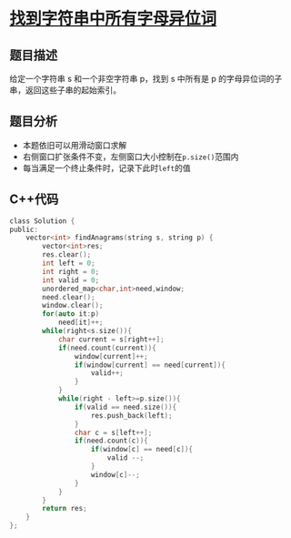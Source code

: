 # [找到字符串中所有字母异位词](https://leetcode-cn.com/problems/find-all-anagrams-in-a-string/)
## 题目描述
给定一个字符串 s 和一个非空字符串 p，找到 s 中所有是 p 的字母异位词的子串，返回这些子串的起始索引。
## 题目分析
* 本题依旧可以用滑动窗口求解
* 右侧窗口扩张条件不变，左侧窗口大小控制在`p.size()`范围内
* 每当满足一个终止条件时，记录下此时`left`的值
## C++代码
```C
class Solution {
public:
    vector<int> findAnagrams(string s, string p) {
        vector<int>res;
        res.clear();
        int left = 0;
        int right = 0;
        int valid = 0;
        unordered_map<char,int>need,window;
        need.clear();
        window.clear();
        for(auto it:p)
            need[it]++;
        while(right<s.size()){
            char current = s[right++];
            if(need.count(current)){
                window[current]++;
                if(window[current] == need[current]){
                    valid++;
                }
            }
            while(right - left>=p.size()){
                if(valid == need.size()){
                    res.push_back(left);
                }
                char c = s[left++];
                if(need.count(c)){
                    if(window[c] == need[c]){
                        valid --;
                    }
                    window[c]--;
                }
            }
        }
        return res;
    }
};
```
